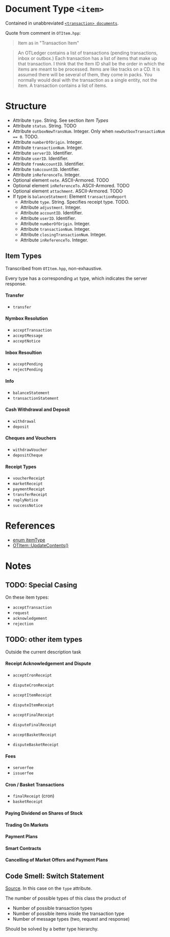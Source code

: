 # Document Type `<item>`

Contained in unabbreviated [`<transaction> documents`](transaction.md).

Quote from comment in `OTItem.hpp`:

> Item as in "Transaction Item"

> An OTLedger contains a list of transactions (pending transactions, inbox or
outbox.) Each transaction has a list of items that make up that transaction.
I think that the Item ID shall be the order in which the items are meant to be
processed.  Items are like tracks on a CD. It is assumed there will be several
of them, they come in packs. You normally would deal with the transaction as a
single entity, not the item. A transaction contains a list of items.


# Structure

* Attribute `type`. String. See section _Item Types_
* Attribute `status`. String. TODO
* Attribute `outboxNewTransNum`. Integer. Only when
    `newOutboxTransactioNum == 0`. TODO.
* Attribute `numberOfOrigin`. Integer.
* Attribute `transactionNum`. Integer.
* Attribute `serverID`. Identifier.
* Attribute `userID`. Identifier.
* Attribute `fromAccountID`. Identifier.
* Attribute `toAccountID`. Identifier.
* Attribute `inReferenceTo`. Integer.
* Optional element `note`. ASCII-Armored. TODO
* Optional element `inReferenceTo`. ASCII-Armored. TODO
* Optional element `attachment`. ASCII-Armored. TODO
* If type is `balanceStatment`: Element `transactionReport`
    * Attribute `type`. String. Specifies receipt type. TODO.
    * Attribute `adjustment`. Integer.
    * Attribute `accountID`. Identifier.
    * Attribute `userID`. Identifier.
    * Attribute `numberOfOrigin`. Integer.
    * Attribute `transactionNum`. Integer.
    * Attribute `closingTransactionNum`. Integer.
    * Attribute `inReferenceTo`. Integer.

## Item Types

Transcribed from `OTItem.hpp`, non-exhaustive.

Every type has a corresponding `at` type, which indicates the server response.

#### Transfer

* `transfer`

#### Nymbox Resolution

* `acceptTransaction`
* `acceptMessage`
* `acceptNotice`

#### Inbox Resoultion

* `acceptPending`
* `rejectPending`


#### Info

* `balanceStatement`
* `transactionStatement`

#### Cash Withdrawal and Deposit

* `withdrawal`
* `deposit`

#### Cheques and Vouchers

* `withdrawVoucher`
* `depositCheque`

#### Receipt Types

* `voucherReceipt`
* `marketReceipt`
* `paymentReceipt`
* `transferReceipt`
* `replyNotice`
* `successNotice`

# References

* [enum itemType](https://github.com/Open-Transactions/opentxs/blob/f403ce1496ddddea9a0887c87d4f76535697c9a3/include/opentxs/core/OTItem.hpp#L169)
* [OTItem::UpdateContents()](https://github.com/Open-Transactions/opentxs/blob/f403ce1496ddddea9a0887c87d4f76535697c9a3/src/core/OTItem.cpp#L2254)

# Notes

## TODO: Special Casing

On these item types:

* `acceptTransaction`
* `request`
* `acknowledgement`
* `rejection`

## TODO: other item types

Outside the current description task

#### Receipt Acknowledgement and Dispute

* `acceptCronReceipt`
* `disputeCronReceipt`

* `acceptItemReceipt`
* `disputeItemReceipt`

* `acceptFinalReceipt`
* `disputeFinalReceipt`

* `acceptBasketReceipt`
* `disputeBasketReceipt`

#### Fees

* `serverfee`
* `issuerfee`

#### Cron / Basket Transactions

* `finalReceipt` (cron)
* `basketReceipt`

#### Paying Dividend on Shares of Stock

#### Trading On Markets

#### Payment Plans

#### Smart Contracts

#### Cancelling of Market Offers and Payment Plans

## Code Smell: Switch Statement

[Source](http://sourcemaking.com/refactoring/switch-statements). In this case on
the `type` attribute.

The number of possible types of this class the product of
 * Number of possible transaction types
 * Number of possible items inside the transaction type
 * Number of message types (two, request and response)

Should be solved by a better type hierarchy.
